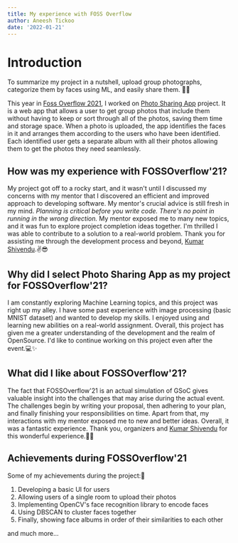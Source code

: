 ```yaml
---
title: My experience with FOSS Overflow
author: Aneesh Tickoo
date: '2022-01-21'
---
```


# Introduction

To summarize my project in a nutshell, upload group photographs, categorize them by faces using ML, and easily share them. 🤳🤖

This year in [Foss Overflow 2021](https://fossoverflow.dev/), I worked on [Photo Sharing App](https://github.com/OpenLake/Photo-Sharing-App) project. It is a web app that allows a user to get group photos that include them without having to keep or sort through all of the photos, saving them time and storage space. When a photo is uploaded, the app identifies the faces in it and arranges them according to the users who have been identified. Each identified user gets a separate album with all their photos allowing them to get the photos they need seamlessly.

## How was my experience with FOSSOverflow'21?

My project got off to a rocky start, and it wasn't until I discussed my concerns with my mentor that I discovered an efficient and improved approach to developing software. My mentor's crucial advice is still fresh in my mind. *Planning is critical before you write code. There's no point in running in the wrong direction.* My mentor exposed me to many new topics, and it was fun to explore project completion ideas together. I'm thrilled I was able to contribute to a solution to a real-world problem. Thank you for assisting me through the development process and beyond, [Kumar Shivendu](https://github.com/KShivendu).✌😎

## Why did I select Photo Sharing App as my project for FOSSOverflow'21?

I am constantly exploring Machine Learning topics, and this project was right up my alley. I have some past experience with image processing (basic MNIST dataset) and wanted to develop my skills. I enjoyed using and learning new abilities on a real-world assignment. Overall, this project has given me a greater understanding of the development and the realm of OpenSource. I'd like to continue working on this project even after the event.💻✨

## What did I like about FOSSOverflow'21?

The fact that FOSSOverflow'21 is an actual simulation of GSoC gives valuable insight into the challenges that may arise during the actual event. The challenges begin by writing your proposal, then adhering to your plan, and finally finishing your responsibilities on time. Apart from that, my interactions with my mentor exposed me to new and better ideas. Overall, it was a fantastic experience. Thank you, organizers and [Kumar Shivendu](https://github.com/KShivendu) for this wonderful experience.🎉✨


## Achievements during FOSSOverflow'21
Some of my achievements during the project:🦾

1. Developing a basic UI for users
2. Allowing users of a single room to upload their photos
3. Implementing OpenCV's face recognition library to encode faces
4. Using DBSCAN to cluster faces together
5. Finally, showing face albums in order of their similarities to each other

and much more...


